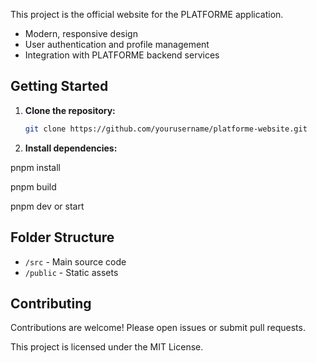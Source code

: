 This project is the official website for the PLATFORME application.



- Modern, responsive design
- User authentication and profile management
- Integration with PLATFORME backend services

## Getting Started

1. **Clone the repository:**
    ```bash
    git clone https://github.com/yourusername/platforme-website.git
    ```
2. **Install dependencies:**

pnpm install

pnpm build

pnpm dev or start

## Folder Structure

- `/src` - Main source code
- `/public` - Static assets

## Contributing

Contributions are welcome! Please open issues or submit pull requests.



This project is licensed under the MIT License.